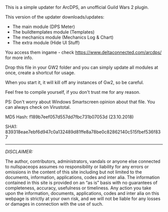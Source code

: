 This is a simple updater for ArcDPS, an unofficial Guild Wars 2 plugin.

This version of the updater downloads/updates:
- The main module (DPS Meter)
- The buildtemplates module (Templates)
- The mechanics module (Mechanics Log & Chart)
- The extra module (Hide UI Stuff)

You access them ingame - check https://www.deltaconnected.com/arcdps/ for more info.

Drop this file in your GW2 folder and you can simply update all modules at once, create a shortcut for usage.

When you start it, it will kill off any instances of Gw2, so be careful.

Feel free to compile yourself, if you don't trust me for any reason.

PS: Don't worry about Windows Smartscreen opinion about that file. You can always check on Virustotal.

MD5 Hash: f189b7eef057d557dd7fbc731b07053d (23.10.2018)

SHA1: 839318eae7ebf6d947c0a132489d81ffe8a78be0c82862140c515fbef536f837

------------------------------------------------------------------------
*DISCLAIMER:*

The author, contributors, administrators, vandals or anyone else connected to nullspaceops assumes no responsibility or liability for any errors or omissions in the content of this site including but not limited to the documents, information, applications, codes and inter alia. The information contained in this site is provided on an “as is” basis with no guarantees of completeness, accuracy, usefulness or timeliness. Any action you take upon the information, documents, applications, codes and inter alia on this webpage is strictly at your own risk, and we will not be liable for any losses or damages in connection with the use of such.

